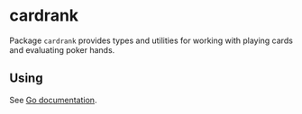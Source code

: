 # cardrank

Package `cardrank` provides types and utilities for working with playing cards
and evaluating poker hands.

## Using

See [Go documentation][pkg].

[pkg]: https://pkg.go.dev/cardrank.io/cardrank
